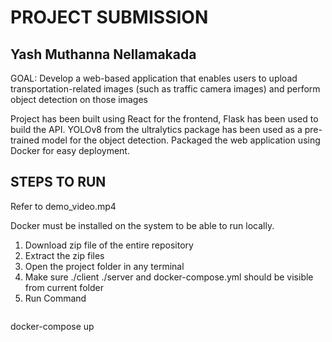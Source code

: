 # PROJECT SUBMISSION
## Yash Muthanna Nellamakada

GOAL: Develop a web-based application that enables users to upload transportation-related images (such as traffic camera images) and perform object detection on those images

Project has been built using React for the frontend, Flask has been used to build the API. YOLOv8 from the ultralytics package has been used as a pre-trained model for the object detection. Packaged the web application using Docker for easy deployment. 

## STEPS TO RUN 
Refer to demo_video.mp4

Docker must be installed on the system to be able to run locally. 

1) Download zip file of the entire repository
2) Extract the zip files
3) Open the project folder in any terminal
4) Make sure ./client ./server and docker-compose.yml should be visible from current folder
5) Run Command
   ```bash
  docker-compose up
```
